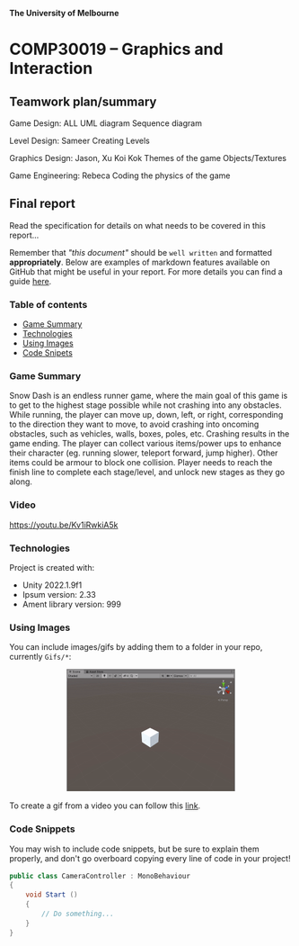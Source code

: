 

**The University of Melbourne**
# COMP30019 – Graphics and Interaction

## Teamwork plan/summary

<!-- [[StartTeamworkPlan]] PLEASE LEAVE THIS LINE UNTOUCHED -->

<!-- Fill this section by Milestone 1 (see specification for details) -->

Game Design: ALL
  UML diagram
  Sequence diagram

Level Design: Sameer
  Creating Levels

Graphics Design: Jason, Xu Koi Kok
  Themes of the game
  Objects/Textures
  
Game Engineering: Rebeca
  Coding the physics of the game


<!-- [[EndTeamworkPlan]] PLEASE LEAVE THIS LINE UNTOUCHED -->

## Final report

Read the specification for details on what needs to be covered in this report... 

Remember that _"this document"_ should be `well written` and formatted **appropriately**. 
Below are examples of markdown features available on GitHub that might be useful in your report. 
For more details you can find a guide [here](https://docs.github.com/en/github/writing-on-github).

### Table of contents
* [Game Summary](#game-summary)
* [Technologies](#technologies)
* [Using Images](#using-images)
* [Code Snipets](#code-snippets)

### Game Summary
Snow Dash is an endless runner game, where the main goal of this game is to get to the highest stage possible
while not crashing into any obstacles. While running, the player can move up, down, left, or right, 
corresponding to the direction they want to move, to avoid crashing into oncoming obstacles, such as 
vehicles, walls, boxes, poles, etc. Crashing results in the game ending. The player can collect various items/power ups to 
enhance their character (eg. running slower, teleport forward, jump higher). Other items could be armour to block one collision. 
Player needs to reach the finish line to complete each stage/level, and unlock new stages as they go along.

### Video
https://youtu.be/Kv1iRwkiA5k

### Technologies
Project is created with:
* Unity 2022.1.9f1 
* Ipsum version: 2.33
* Ament library version: 999

### Using Images

You can include images/gifs by adding them to a folder in your repo, currently `Gifs/*`:

<p align="center">
  <img src="Gifs/sample.gif" width="300">
</p>

To create a gif from a video you can follow this [link](https://ezgif.com/video-to-gif/ezgif-6-55f4b3b086d4.mov).

### Code Snippets 

You may wish to include code snippets, but be sure to explain them properly, and don't go overboard copying
every line of code in your project!

```c#
public class CameraController : MonoBehaviour
{
    void Start ()
    {
        // Do something...
    }
}
```
